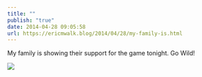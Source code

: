 ```yaml
---
title: ""
publish: "true"
date: 2014-04-28 09:05:58
url: https://ericmwalk.blog/2014/04/28/my-family-is.html
---
```


My family is showing their support for the game tonight. Go Wild!

![](https://ericmwalk.blog/uploads/2022/a0ff40a1a0.jpg)